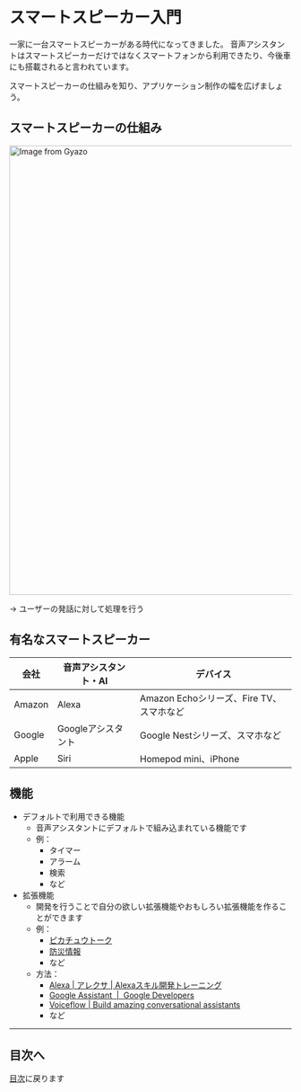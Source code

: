 # スマートスピーカー入門

一家に一台スマートスピーカーがある時代になってきました。
音声アシスタントはスマートスピーカーだけではなくスマートフォンから利用できたり、今後車にも搭載されると言われています。

スマートスピーカーの仕組みを知り、アプリケーション制作の幅を広げましょう。

## スマートスピーカーの仕組み

<a href="https://gyazo.com/cb7c50cb1574c9054d4deeaa9cd5332b"><img src="https://i.gyazo.com/cb7c50cb1574c9054d4deeaa9cd5332b.png" alt="Image from Gyazo" width="800"/></a>

→ ユーザーの発話に対して処理を行う

## 有名なスマートスピーカー

| 会社 | 音声アシスタント・AI | デバイス |
| --- | --- | --- |
| Amazon | Alexa | Amazon Echoシリーズ、Fire TV、スマホなど |
| Google | Googleアシスタント | Google Nestシリーズ、スマホなど |
| Apple | Siri | Homepod mini、iPhone |

## 機能

- デフォルトで利用できる機能
  - 音声アシスタントにデフォルトで組み込まれている機能です
  - 例：
    - タイマー
    - アラーム
    - 検索
    - など
- 拡張機能
  - 開発を行うことで自分の欲しい拡張機能やおもしろい拡張機能を作ることができます
  - 例：
    - [ピカチュウトーク](https://www.amazon.co.jp/dp/B074X8X6RL)
    - [防災情報](https://prtimes.jp/main/html/rd/p/000000004.000023590.html)
    - など
  - 方法：
    - [Alexa | アレクサ | Alexaスキル開発トレーニング](https://developer.amazon.com/ja-JP/alexa/alexa-skills-kit/get-deeper/tutorials-code-samples/build-a-skill)
    - [Google Assistant  |  Google Developers](https://developers.google.com/assistant)
    - [Voiceflow | Build amazing conversational assistants](https://www.voiceflow.com/)
    - など

---

## 目次へ

[目次](https://github.com/protoout/po-common/tree/main/lessons)に戻ります
